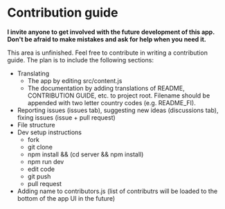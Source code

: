 # Contribution guide

**I invite anyone to get involved with the future development of this app. Don't be afraid to make mistakes and ask for help when you need it.**

This area is unfinished. Feel free to contribute in writing a contribution guide. The plan is to include the following sections:

- Translating
  - The app by editing src/content.js
  - The documentation by adding translations of README, CONTRIBUTION GUIDE, etc. to project root. Filename should be appended with two letter country codes (e.g. README_FI).
- Reporting issues (issues tab), suggesting new ideas (discussions tab), fixing issues (issue + pull request)
- File structure
- Dev setup instructions
  - fork
  - git clone
  - npm install && (cd server && npm install)
  - npm run dev
  - edit code
  - git push
  - pull request
- Adding name to contributors.js (list of contributrs will be loaded to the bottom of the app UI in the future)
